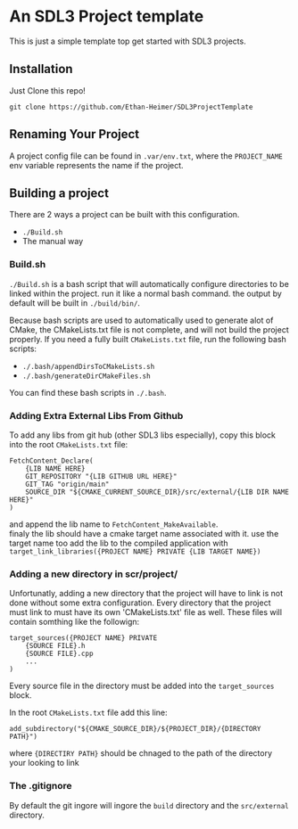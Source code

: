 # An SDL3 Project template

This is just a simple template top get started with SDL3 projects. 

## Installation

Just Clone this repo! 
```
git clone https://github.com/Ethan-Heimer/SDL3ProjectTemplate
```
## Renaming Your Project

A project config file can be found in `.var/env.txt`, where the `PROJECT_NAME` env variable
represents the name if the project.

## Building a project
There are 2 ways a project can be built with this configuration.

- `./Build.sh`
- The manual way

### Build.sh

`./Build.sh` is a bash script that will automatically configure directories to be linked within the project. run it like a normal bash command. 
the output by default will be built in `./build/bin/`.

Because bash scripts are used to automatically used to generate alot of CMake, the CMakeLists.txt file is not complete, and will not build the project properly.
If you need a fully built `CMakeLists.txt` file, run the following bash scripts:

- `./.bash/appendDirsToCMakeLists.sh`
- `./.bash/generateDirCMakeFiles.sh`

You can find these bash scripts in `./.bash`.

### Adding Extra External Libs From Github

To add any libs from git hub (other SDL3 libs especially), copy this block into the 
root `CMakeLists.txt` file:

```
FetchContent_Declare(
    {LIB NAME HERE}
    GIT_REPOSITORY "{LIB GITHUB URL HERE}"
    GIT_TAG "origin/main"
    SOURCE_DIR "${CMAKE_CURRENT_SOURCE_DIR}/src/external/{LIB DIR NAME HERE}"
)
```

and append the lib name to `FetchContent_MakeAvailable`.\
finaly the lib should have a cmake target name associated with it. use the target name too 
add the lib to the compiled application with\
`target_link_libraries({PROJECT NAME} PRIVATE {LIB TARGET NAME})`

### Adding a new directory in scr/project/

Unfortunatly, adding a new directory that the project will have to link is not done without some extra configuration.
Every directory that the project must link to must have its own 'CMakeLists.txt' file as well. These files will contain somthing like the followign:
```
target_sources({PROJECT NAME} PRIVATE 
    {SOURCE FILE}.h
    {SOURCE FILE}.cpp
    ...
)
```

Every source file in the directory must be added into the `target_sources` block.

In the root `CMakeLists.txt` file add this line:

```
add_subdirectory("${CMAKE_SOURCE_DIR}/${PROJECT_DIR}/{DIRECTORY PATH}")
```

where `{DIRECTIRY PATH}` should be chnaged to the path of the directory your looking to link

### The .gitignore

By default the git ingore will ingore the `build` directory and the `src/external` directory.

